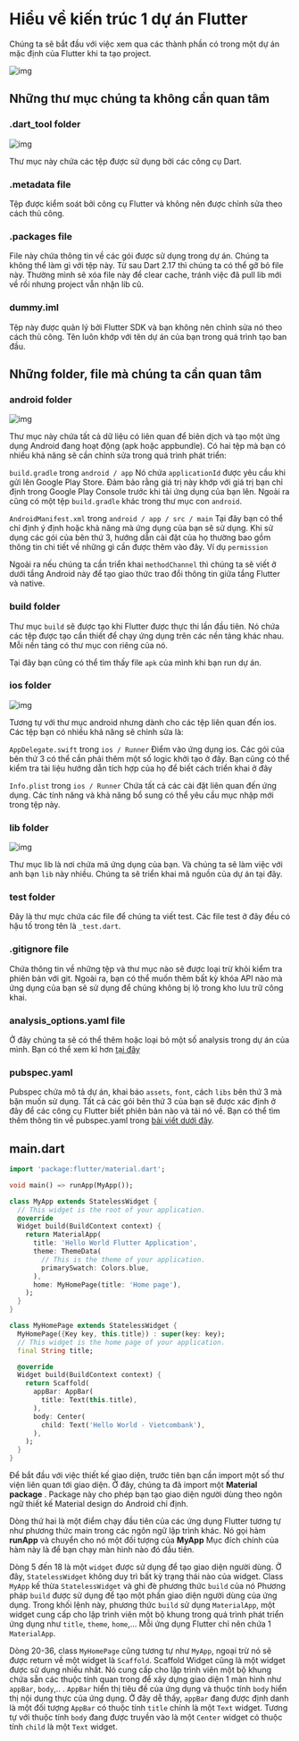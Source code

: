 # Hiểu về kiến trúc 1 dự án Flutter

Chúng ta sẽ bắt đầu với việc xem qua các thành phần có trong một dự án mặc định của Flutter khi ta tạo project.

![img](https://miro.medium.com/max/592/1*-Tq9GX6lK4dfO04rNOTodQ.png)



## Những thư mục chúng ta không cần quan tâm

### .dart_tool folder

![img](https://miro.medium.com/max/360/1*O0X6_S43ytFvtAaOPok20w.png)

Thư mục này chứa các tệp được sử dụng bởi các công cụ Dart.

### .metadata file

Tệp được kiểm soát bởi công cụ Flutter và không nên được chỉnh sửa theo cách thủ công.

### .packages file

File này chứa thông tin về các gói được sử dụng trong dự án. Chúng ta không thể làm gì với tệp này. Từ sau Dart 2.17 thì chúng ta có thể gỡ bỏ file này. Thường mình sẽ xóa file này để clear cache, tránh việc đã pull lib mới về rồi nhưng project vẫn nhận lib cũ.

### dummy.iml

Tệp này được quản lý bởi Flutter SDK và bạn không nên chỉnh sửa nó theo cách thủ công. Tên luôn khớp với tên dự án của bạn trong quá trình tạo ban đầu.

## Những folder, file mà chúng ta cần quan tâm

### android folder

![img](https://miro.medium.com/max/388/1*xTAwJXqzsujqKeVabyj-Hg.png)

Thư mục này chứa tất cả dữ liệu có liên quan để biên dịch và tạo một ứng dụng Android đang hoạt động (apk hoặc appbundle). Có hai tệp mà bạn có nhiều khả năng sẽ cần chỉnh sửa trong quá trình phát triển:

`build.gradle` trong `android / app` Nó chứa `applicationId` được yêu cầu khi gửi lên Google Play Store. Đảm bảo rằng giá trị này khớp với giá trị bạn chỉ định trong Google Play Console trước khi tải ứng dụng của bạn lên.
Ngoài ra cũng có một tệp `build.gradle` khác trong thư mục con `android`.

`AndroidManifest.xml` trong `android / app / src / main` Tại đây bạn có thể chỉ định ý định hoặc khả năng mà ứng dụng của bạn sẽ sử dụng. Khi sử dụng các gói của bên thứ 3, hướng dẫn cài đặt của họ thường bao gồm thông tin chi tiết về những gì cần được thêm vào đây. Ví dụ `permission` 

Ngoải ra nếu chúng ta cần triển khai `methodChannel` thì chúng ta sẽ viết ở dưới tầng Android này để tạo giao thức trao đổi thông tin giữa tầng Flutter và native.

### build folder

Thư mục `build` sẽ được tạo khi Flutter được thực thi lần đầu tiên. Nó chứa các tệp được tạo cần thiết để chạy ứng dụng trên các nền tảng khác nhau. Mỗi nền tảng có thư mục con riêng của nó.

Tại đây bạn cũng có thể tìm thấy file `apk` của mình khi bạn run dự án.

### ios folder

![img](https://miro.medium.com/max/432/1*5Lt1TxHbcOTQdYhRDhOyaw.png)

Tương tự với thư mục android nhưng dành cho các tệp liên quan đến ios. Các tệp bạn có nhiều khả năng sẽ chỉnh sửa là:

 `AppDelegate.swift` trong `ios / Runner` Điểm vào ứng dụng ios. Các gói của bên thứ 3 có thể cần phải thêm một số logic khởi tạo ở đây. Bạn cũng có thể kiểm tra tài liệu hướng dẫn tích hợp của họ để biết cách triển khai ở đây

`Info.plist` trong `ios / Runner` Chứa tất cả các cài đặt liên quan đến ứng dụng. Các tính năng và khả năng bổ sung có thể yêu cầu mục nhập mới trong tệp này.

### lib folder

![img](https://miro.medium.com/max/222/1*cr511zMP-T1cJ23HD9ESQw.png)

Thư mục lib là nơi chứa mã ứng dụng của bạn. Và chúng ta sẽ làm việc với anh bạn `lib` này nhiều. Chúng ta sẽ triển khai mã nguồn của dự án tại đây.

### test folder

Đây là thư mực chứa các file để chúng ta viết test. Các file test ở đây đều có hậu tố trong tên là `_test.dart`.

### .gitignore file

Chứa thông tin về những tệp và thư mục nào sẽ được loại trừ khỏi kiểm tra phiên bản với git. Ngoài ra, bạn có thể muốn thêm bất kỳ khóa API nào mà ứng dụng của bạn sẽ sử dụng để chúng không bị lộ trong kho lưu trữ công khai.

### analysis_options.yaml file

Ở đây chúng ta sẽ có thể thêm hoặc loại bỏ một số analysis trong dự án của mình. Bạn có thể xem kĩ hơn [tại đây](https://dart.dev/guides/language/analysis-options)

### pubspec.yaml

Pubspec chứa mô tả dự án, khai báo `assets`, `font`, cách `libs` bên thứ 3 mà bận muốn sử dụng. Tất cả các gói bên thứ 3 của bạn sẽ được xác định ở đây để các công cụ Flutter biết phiên bản nào và tải nó về. Bạn có thể tìm thêm thông tin về pubspec.yaml trong [bài viết dưới đây](https://xeladu.medium.com/the-flutter-pubspec-yaml-in-detail-eee5729d9df7).



## main.dart

```dart
import 'package:flutter/material.dart';

void main() => runApp(MyApp());

class MyApp extends StatelessWidget {
  // This widget is the root of your application.
  @override
  Widget build(BuildContext context) {
    return MaterialApp(
      title: 'Hello World Flutter Application',
      theme: ThemeData(
        // This is the theme of your application.
        primarySwatch: Colors.blue,
      ),
      home: MyHomePage(title: 'Home page'),
    );
  }
}

class MyHomePage extends StatelessWidget {
  MyHomePage({Key key, this.title}) : super(key: key);
  // This widget is the home page of your application.
  final String title;

  @override
  Widget build(BuildContext context) {
    return Scaffold(
      appBar: AppBar(
        title: Text(this.title),
      ),
      body: Center(
        child: Text('Hello World - Vietcombank'),
      ),
    );
  }
}
```

Để bắt đầu với việc thiết kế giao diện, trước tiên bạn cần import một số thư viện liên quan tới giao diện. Ở đây, chúng ta đã import một **Material package** . Package này cho phép bạn tạo giao diện người dùng theo ngôn ngữ thiết kế Material design do Android chỉ định.

Dòng thứ hai là một điểm chạy đầu tiên của các ứng dụng Flutter tương tự như phương thức main trong các ngôn ngữ lập trình khác. Nó gọi hàm **runApp** và chuyển cho nó một đối tượng của **MyApp** Mục đích chính của hàm này là để bạn chạy màn hình nào đó đầu tiên.

Dòng 5 đến 18 là một `widget` được sử dụng để tạo giao diện người dùng. Ở đây, `StatelessWidget` không duy trì bất kỳ trạng thái nào của widget. Class `MyApp` kế thừa `StatelessWidget` và ghi đè phương thức `build` của nó Phương pháp `build` được sử dụng để tạo một phần giao diện người dùng của ứng dụng. Trong khối lệnh này, phương thức `build`  sử dụng `MaterialApp`, một widget cung cấp cho lập trình viên một bộ khung trong quá trình phát triển ứng dụng như `title`, `theme`, `home`,... Mỗi ứng dụng Flutter chỉ nên chứa 1 `MaterialApp`.

Dòng 20-36, class `MyHomePage` cũng tương tự như `MyApp`, ngoại trừ nó sẽ được return về một widget là `Scaffold`. Scaffold Widget cũng là một widget được sử dụng nhiều nhất. Nó cung cấp cho lập trình viên một bộ khung chứa sẵn các thuộc tính quan trong để xây dựng giao diện 1 màn hình như `appBar`, `body`,.. . `AppBar` hiển thị tiêu đề của ứng dụng và thuộc tính `body` hiển thị nội dung thực của ứng dụng. Ở đây dễ thấy, `appBar` đang được định danh là một đối tượng `AppBar` có thuộc tính `title` chính là một `Text` widget. Tương tự với thuộc tính `body` đang được truyền vào là một `Center` widget có thuộc tính `child` là một `Text` widget.

